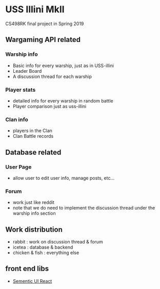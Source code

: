 # USS Illini MkII
CS498RK final project in Spring 2019

## Wargaming API related
### Warship info
- Basic info for every warship, just as in USS-illini
- Leader Board
- A discussion thread for each warship
### Player stats
- detailed info for every warship in random battle
- Player comparison just as uss-illini
### Clan info
- players in the Clan
- Clan Battle records

## Database related
### User Page
- allow user to edit user info, manage posts, etc...
### Forum 
- work just like reddit
- note that we do need to implement the discussion thread under the warship info section

## Work distribution 
- rabbit : work on discussion thread & forum
- icetea : database & backend
- chicken & fish : everything else 

## front end libs
- [Sementic UI React](https://react.semantic-ui.com/)
